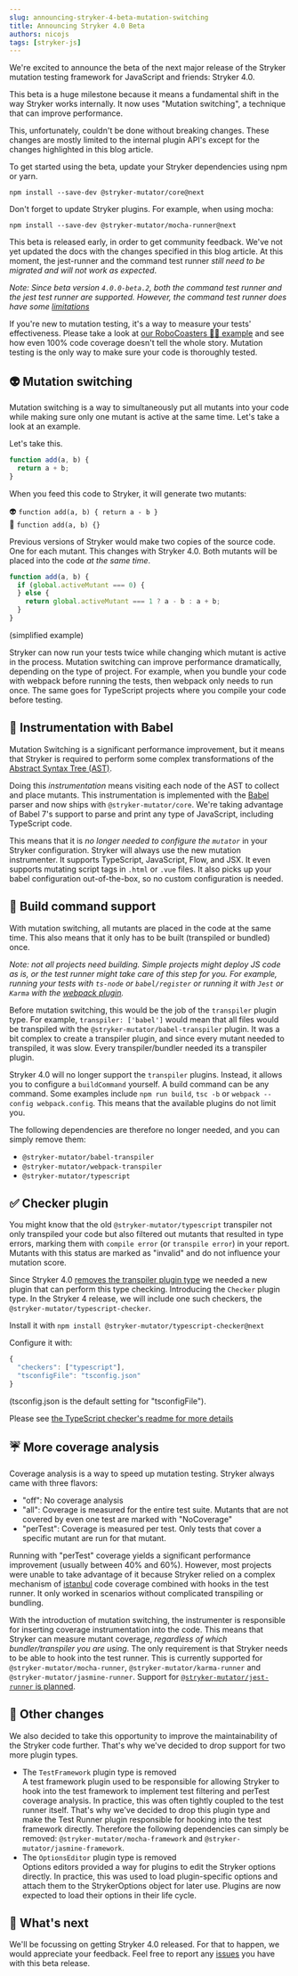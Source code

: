 ```yaml
---
slug: announcing-stryker-4-beta-mutation-switching
title: Announcing Stryker 4.0 Beta
authors: nicojs
tags: [stryker-js]
---
```


We're excited to announce the beta of the next major release of the Stryker mutation testing framework for JavaScript and friends: Stryker 4.0.

This beta is a huge milestone because it means a fundamental shift in the way Stryker works internally. It now uses "Mutation switching", a technique that can improve performance.

<!--truncate-->

This, unfortunately, couldn't be done without breaking changes. These changes are mostly limited to the internal plugin API's except for the changes highlighted in this blog article.

To get started using the beta, update your Stryker dependencies using npm or yarn.

```shell
npm install --save-dev @stryker-mutator/core@next
```

Don't forget to update Stryker plugins. For example, when using mocha:

```shell
npm install --save-dev @stryker-mutator/mocha-runner@next
```

This beta is released early, in order to get community feedback. We've not yet updated the docs with the changes specified in this blog article. At this moment, the jest-runner and the command test runner _still need to be migrated and will not work as expected_.

_Note: Since beta version `4.0.0-beta.2`, both the command test runner and the jest test runner are supported. However, the command test runner does have some [limitations](https://github.com/stryker-mutator/stryker-js/pull/2345)_

If you're new to mutation testing, it's a way to measure your tests' effectiveness. Please take a look at [our RoboCoasters 🤖🎢 example](/docs/General/example/) and see how even 100% code coverage doesn't tell the whole story. Mutation testing is the only way to make sure your code is thoroughly tested.

## 👽 Mutation switching

Mutation switching is a way to simultaneously put all mutants into your code while making sure only one mutant is active at the same time. Let's take a look at an example.

Let's take this.

```js
function add(a, b) {
  return a + b;
}
```

When you feed this code to Stryker, it will generate two mutants:

👽 `function add(a, b) { return a - b }`  
👾 `function add(a, b) {}`

Previous versions of Stryker would make two copies of the source code. One for each mutant. This changes with Stryker 4.0. Both mutants will be placed into the code _at the same time_.

```js
function add(a, b) {
  if (global.activeMutant === 0) {
  } else {
    return global.activeMutant === 1 ? a - b : a + b;
  }
}
```

(simplified example)

Stryker can now run your tests twice while changing which mutant is active in the process. Mutation switching can improve performance dramatically, depending on the type of project. For example, when you bundle your code with webpack before running the tests, then webpack only needs to run once. The same goes for TypeScript projects where you compile your code before testing.

## 🐠 Instrumentation with Babel

Mutation Switching is a significant performance improvement, but it means that Stryker is required to perform some complex transformations of the [Abstract Syntax Tree (AST)](https://en.wikipedia.org/wiki/Abstract_syntax_tree).

Doing this _instrumentation_ means visiting each node of the AST to collect and place mutants. This instrumentation is implemented with the [Babel](https://babeljs.io/) parser and now ships with `@stryker-mutator/core`. We're taking advantage of Babel 7's support to parse and print any type of JavaScript, including TypeScript code.

This means that it is _no longer needed to configure the `mutator`_ in your Stryker configuration. Stryker will always use the new mutation instrumenter. It supports TypeScript, JavaScript, Flow, and JSX. It even supports mutating script tags in `.html` or `.vue` files. It also picks up your babel configuration out-of-the-box, so no custom configuration is needed.

## 👷‍‍ Build command support

With mutation switching, all mutants are placed in the code at the same time. This also means that it only has to be built (transpiled or bundled) once.

_Note: not all projects need building. Simple projects might deploy JS code as is, or the test runner might take care of this step for you. For example, running your tests with `ts-node` or `babel/register` or running it with `Jest` or `Karma` with the [webpack plugin](https://github.com/webpack-contrib/karma-webpack)._

Before mutation switching, this would be the job of the `transpiler` plugin type. For example, `transpiler: ['babel']` would mean that all files would be transpiled with the `@stryker-mutator/babel-transpiler` plugin. It was a bit complex to create a transpiler plugin, and since every mutant needed to transpiled, it was slow. Every transpiler/bundler needed its a transpiler plugin.

Stryker 4.0 will no longer support the `transpiler` plugins. Instead, it allows you to configure a `buildCommand` yourself. A build command can be any command. Some examples include `npm run build`, `tsc -b` or `webpack --config webpack.config`. This means that the available plugins do not limit you.

The following dependencies are therefore no longer needed, and you can simply remove them:

- `@stryker-mutator/babel-transpiler`
- `@stryker-mutator/webpack-transpiler`
- `@stryker-mutator/typescript`

## ✅ Checker plugin

You might know that the old `@stryker-mutator/typescript` transpiler not only transpiled your code but also filtered out mutants that resulted in type errors, marking them with `compile error` (or `transpile error`) in your report. Mutants with this status are marked as "invalid" and do not influence your mutation score.

Since Stryker 4.0 [removes the transpiler plugin type](#build-command-support) we needed a new plugin that can perform this type checking. Introducing the `Checker` plugin type. In the Stryker 4 release, we will include one such checkers, the `@stryker-mutator/typescript-checker`.

Install it with `npm install @stryker-mutator/typescript-checker@next`

Configure it with:

```ts
{
  "checkers": ["typescript"],
  "tsconfigFile": "tsconfig.json"
}
```

(tsconfig.json is the default setting for "tsconfigFile").

Please see [the TypeScript checker's readme for more details](https://github.com/stryker-mutator/stryker-js/tree/epic/mutation-switching/packages/typescript-checker#readme)

## ☔ More coverage analysis

Coverage analysis is a way to speed up mutation testing. Stryker always came with three flavors:

- "off": No coverage analysis
- "all": Coverage is measured for the entire test suite. Mutants that are not covered by even one test are marked with "NoCoverage"
- "perTest": Coverage is measured per test. Only tests that cover a specific mutant are run for that mutant.

Running with "perTest" coverage yields a significant performance improvement (usually between 40% and 60%). However, most projects were unable to take advantage of it because Stryker relied on a complex mechanism of [istanbul](https://istanbul.js.org/) code coverage combined with hooks in the test runner. It only worked in scenarios without complicated transpiling or bundling.

With the introduction of mutation switching, the instrumenter is responsible for inserting coverage instrumentation into the code. This means that Stryker can measure mutant coverage, _regardless of which bundler/transpiler you are using_. The only requirement is that Stryker needs to be able to hook into the test runner. This is currently supported for `@stryker-mutator/mocha-runner`, `@stryker-mutator/karma-runner` and `@stryker-mutator/jasmine-runner`. Support for [`@stryker-mutator/jest-runner` is planned](https://github.com/stryker-mutator/stryker-js/issues/2316).

## 🧹 Other changes

We also decided to take this opportunity to improve the maintainability of the Stryker code further. That's why we've decided to drop support for two more plugin types.

- The `TestFramework` plugin type is removed  
  A test framework plugin used to be responsible for allowing Stryker to hook into the test framework to implement test filtering and perTest coverage analysis. In practice, this was often tightly coupled to the test runner itself. That's why we've decided to drop this plugin type and make the Test Runner plugin responsible for hooking into the test framework directly. Therefore the following dependencies can simply be removed: `@stryker-mutator/mocha-framework` and `@stryker-mutator/jasmine-framework`.
- The `OptionsEditor` plugin type is removed  
  Options editors provided a way for plugins to edit the Stryker options directly. In practice, this was used to load plugin-specific options and attach them to the StrykerOptions object for later use. Plugins are now expected to load their options in their life cycle.

## 🔮 What's next

We'll be focussing on getting Stryker 4.0 released. For that to happen, we would appreciate your feedback. Feel free to report any [issues](https://github.com/stryker-mutator/stryker-js/issues/new) you have with this beta release.
